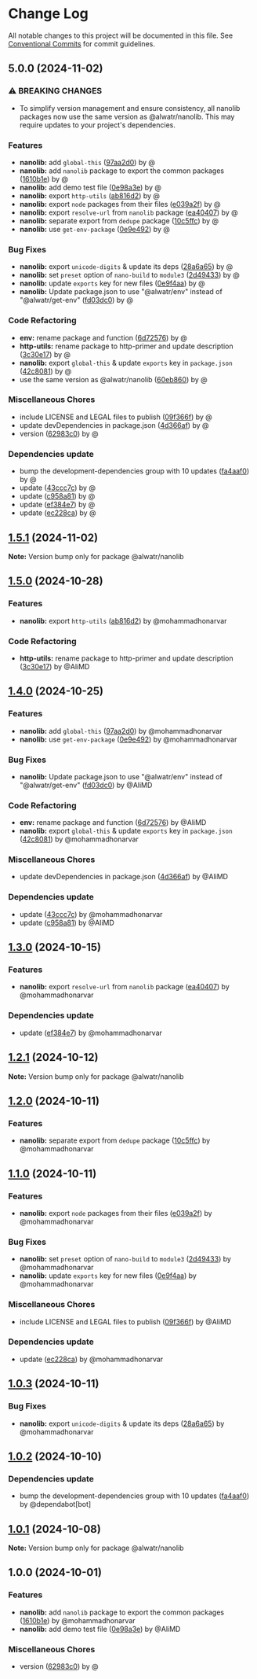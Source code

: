 # Change Log

All notable changes to this project will be documented in this file.
See [Conventional Commits](https://conventionalcommits.org) for commit guidelines.

## 5.0.0 (2024-11-02)

### ⚠ BREAKING CHANGES

* To simplify version management and ensure consistency, all nanolib packages now use the same version as @alwatr/nanolib. This may require updates to your project's dependencies.

### Features

* **nanolib:** add `global-this` ([97aa2d0](https://github.com/Alwatr/nanolib/commit/97aa2d043d7e81dddc4fb37628a9ac94b78110aa)) by @
* **nanolib:** add `nanolib` package to export the common packages ([1610b1e](https://github.com/Alwatr/nanolib/commit/1610b1eb5dd7e7f10505b35ae016889c7f4b6b24)) by @
* **nanolib:** add demo test file ([0e98a3e](https://github.com/Alwatr/nanolib/commit/0e98a3e899fb7ce172bdf879ca6c0e6a46068612)) by @
* **nanolib:** export `http-utils` ([ab816d2](https://github.com/Alwatr/nanolib/commit/ab816d20640e2999d75f03a07abf724f9818b5de)) by @
* **nanolib:** export `node` packages from their files ([e039a2f](https://github.com/Alwatr/nanolib/commit/e039a2f75e572943d5dfb1cedebe1d8fc4dfdcc6)) by @
* **nanolib:** export `resolve-url` from `nanolib` package ([ea40407](https://github.com/Alwatr/nanolib/commit/ea404076aabbc05fdf87c5da1c94f3424fb91742)) by @
* **nanolib:** separate export from `dedupe` package ([10c5ffc](https://github.com/Alwatr/nanolib/commit/10c5ffcb5fc208796410c9a99a6e41ad1992bc46)) by @
* **nanolib:** use `get-env-package` ([0e9e492](https://github.com/Alwatr/nanolib/commit/0e9e492210f2aad5d176ed0a3d268f12dd75a4bd)) by @

### Bug Fixes

* **nanolib:** export `unicode-digits` & update its deps ([28a6a65](https://github.com/Alwatr/nanolib/commit/28a6a65b2cf213ebb2db53722e28421e9a8bf752)) by @
* **nanolib:** set `preset` option of `nano-build` to `module3` ([2d49433](https://github.com/Alwatr/nanolib/commit/2d494338c98ae9ef152ac1823c4288d6cc486cf7)) by @
* **nanolib:** update `exports` key for new files ([0e9f4aa](https://github.com/Alwatr/nanolib/commit/0e9f4aa896c730afda713ea1e65e2c4ff70c4054)) by @
* **nanolib:** Update package.json to use "@alwatr/env" instead of "@alwatr/get-env" ([fd03dc0](https://github.com/Alwatr/nanolib/commit/fd03dc0d168a97758ddede62e7eb5c41c7cc2567)) by @

### Code Refactoring

* **env:** rename package and function ([6d72576](https://github.com/Alwatr/nanolib/commit/6d72576576964ba4bf3bdc5767e14d9293f941c9)) by @
* **http-utils:** rename package to http-primer and update description ([3c30e17](https://github.com/Alwatr/nanolib/commit/3c30e1768e506dcbb2c83693c7f9dd3dd157d8af)) by @
* **nanolib:** export `global-this` & update `exports` key in `package.json` ([42c8081](https://github.com/Alwatr/nanolib/commit/42c8081784cc41b28a151de7ae2e0a65b9391498)) by @
* use the same version as @alwatr/nanolib ([60eb860](https://github.com/Alwatr/nanolib/commit/60eb860a0e33dfffe2d1d95e63ce54c60876be06)) by @

### Miscellaneous Chores

* include LICENSE and LEGAL files to publish ([09f366f](https://github.com/Alwatr/nanolib/commit/09f366f680bfa9fb26acb2cd1ccbc68c5a9e9ad8)) by @
* update devDependencies in package.json ([4d366af](https://github.com/Alwatr/nanolib/commit/4d366af59509004786ba5787c7bc322afb353e02)) by @
* version ([62983c0](https://github.com/Alwatr/nanolib/commit/62983c0009e8d77e9472bcbb8ccb49b0cff60947)) by @

### Dependencies update

* bump the development-dependencies group with 10 updates ([fa4aaf0](https://github.com/Alwatr/nanolib/commit/fa4aaf04c907ecae06aa14000ce35216170c15ad)) by @
* update ([43ccc7c](https://github.com/Alwatr/nanolib/commit/43ccc7cd4e50e87fbb333b5a836bb8f4bedd462d)) by @
* update ([c958a81](https://github.com/Alwatr/nanolib/commit/c958a818ad10ba590f141f05aea1ac135d3e0fd5)) by @
* update ([ef384e7](https://github.com/Alwatr/nanolib/commit/ef384e71ca5465a52fa9531eebde7325464a54b0)) by @
* update ([ec228ca](https://github.com/Alwatr/nanolib/commit/ec228ca8887a7210cd974b279318b61ec6b2c7f6)) by @

## [1.5.1](https://github.com/Alwatr/nanolib/compare/@alwatr/nanolib@1.5.0...@alwatr/nanolib@1.5.1) (2024-11-02)

**Note:** Version bump only for package @alwatr/nanolib

## [1.5.0](https://github.com/Alwatr/nanolib/compare/@alwatr/nanolib@1.4.0...@alwatr/nanolib@1.5.0) (2024-10-28)

### Features

* **nanolib:** export `http-utils` ([ab816d2](https://github.com/Alwatr/nanolib/commit/ab816d20640e2999d75f03a07abf724f9818b5de)) by @mohammadhonarvar

### Code Refactoring

* **http-utils:** rename package to http-primer and update description ([3c30e17](https://github.com/Alwatr/nanolib/commit/3c30e1768e506dcbb2c83693c7f9dd3dd157d8af)) by @AliMD

## [1.4.0](https://github.com/Alwatr/nanolib/compare/@alwatr/nanolib@1.3.0...@alwatr/nanolib@1.4.0) (2024-10-25)

### Features

* **nanolib:** add `global-this` ([97aa2d0](https://github.com/Alwatr/nanolib/commit/97aa2d043d7e81dddc4fb37628a9ac94b78110aa)) by @mohammadhonarvar
* **nanolib:** use `get-env-package` ([0e9e492](https://github.com/Alwatr/nanolib/commit/0e9e492210f2aad5d176ed0a3d268f12dd75a4bd)) by @mohammadhonarvar

### Bug Fixes

* **nanolib:** Update package.json to use "@alwatr/env" instead of "@alwatr/get-env" ([fd03dc0](https://github.com/Alwatr/nanolib/commit/fd03dc0d168a97758ddede62e7eb5c41c7cc2567)) by @AliMD

### Code Refactoring

* **env:** rename package and function ([6d72576](https://github.com/Alwatr/nanolib/commit/6d72576576964ba4bf3bdc5767e14d9293f941c9)) by @AliMD
* **nanolib:** export `global-this` & update `exports` key in `package.json` ([42c8081](https://github.com/Alwatr/nanolib/commit/42c8081784cc41b28a151de7ae2e0a65b9391498)) by @mohammadhonarvar

### Miscellaneous Chores

* update devDependencies in package.json ([4d366af](https://github.com/Alwatr/nanolib/commit/4d366af59509004786ba5787c7bc322afb353e02)) by @AliMD

### Dependencies update

* update ([43ccc7c](https://github.com/Alwatr/nanolib/commit/43ccc7cd4e50e87fbb333b5a836bb8f4bedd462d)) by @mohammadhonarvar
* update ([c958a81](https://github.com/Alwatr/nanolib/commit/c958a818ad10ba590f141f05aea1ac135d3e0fd5)) by @AliMD

## [1.3.0](https://github.com/Alwatr/nanolib/compare/@alwatr/nanolib@1.2.1...@alwatr/nanolib@1.3.0) (2024-10-15)

### Features

- **nanolib:** export `resolve-url` from `nanolib` package ([ea40407](https://github.com/Alwatr/nanolib/commit/ea404076aabbc05fdf87c5da1c94f3424fb91742)) by @mohammadhonarvar

### Dependencies update

- update ([ef384e7](https://github.com/Alwatr/nanolib/commit/ef384e71ca5465a52fa9531eebde7325464a54b0)) by @mohammadhonarvar

## [1.2.1](https://github.com/Alwatr/nanolib/compare/@alwatr/nanolib@1.2.0...@alwatr/nanolib@1.2.1) (2024-10-12)

**Note:** Version bump only for package @alwatr/nanolib

## [1.2.0](https://github.com/Alwatr/nanolib/compare/@alwatr/nanolib@1.1.0...@alwatr/nanolib@1.2.0) (2024-10-11)

### Features

- **nanolib:** separate export from `dedupe` package ([10c5ffc](https://github.com/Alwatr/nanolib/commit/10c5ffcb5fc208796410c9a99a6e41ad1992bc46)) by @mohammadhonarvar

## [1.1.0](https://github.com/Alwatr/nanolib/compare/@alwatr/nanolib@1.0.3...@alwatr/nanolib@1.1.0) (2024-10-11)

### Features

- **nanolib:** export `node` packages from their files ([e039a2f](https://github.com/Alwatr/nanolib/commit/e039a2f75e572943d5dfb1cedebe1d8fc4dfdcc6)) by @mohammadhonarvar

### Bug Fixes

- **nanolib:** set `preset` option of `nano-build` to `module3` ([2d49433](https://github.com/Alwatr/nanolib/commit/2d494338c98ae9ef152ac1823c4288d6cc486cf7)) by @mohammadhonarvar
- **nanolib:** update `exports` key for new files ([0e9f4aa](https://github.com/Alwatr/nanolib/commit/0e9f4aa896c730afda713ea1e65e2c4ff70c4054)) by @mohammadhonarvar

### Miscellaneous Chores

- include LICENSE and LEGAL files to publish ([09f366f](https://github.com/Alwatr/nanolib/commit/09f366f680bfa9fb26acb2cd1ccbc68c5a9e9ad8)) by @AliMD

### Dependencies update

- update ([ec228ca](https://github.com/Alwatr/nanolib/commit/ec228ca8887a7210cd974b279318b61ec6b2c7f6)) by @mohammadhonarvar

## [1.0.3](https://github.com/Alwatr/nanolib/compare/@alwatr/nanolib@1.0.2...@alwatr/nanolib@1.0.3) (2024-10-11)

### Bug Fixes

- **nanolib:** export `unicode-digits` & update its deps ([28a6a65](https://github.com/Alwatr/nanolib/commit/28a6a65b2cf213ebb2db53722e28421e9a8bf752)) by @mohammadhonarvar

## [1.0.2](https://github.com/Alwatr/nanolib/compare/@alwatr/nanolib@1.0.1...@alwatr/nanolib@1.0.2) (2024-10-10)

### Dependencies update

- bump the development-dependencies group with 10 updates ([fa4aaf0](https://github.com/Alwatr/nanolib/commit/fa4aaf04c907ecae06aa14000ce35216170c15ad)) by @dependabot[bot]

## [1.0.1](https://github.com/Alwatr/nanolib/compare/@alwatr/nanolib@1.0.0...@alwatr/nanolib@1.0.1) (2024-10-08)

**Note:** Version bump only for package @alwatr/nanolib

## 1.0.0 (2024-10-01)

### Features

- **nanolib:** add `nanolib` package to export the common packages ([1610b1e](https://github.com/Alwatr/nanolib/commit/1610b1eb5dd7e7f10505b35ae016889c7f4b6b24)) by @mohammadhonarvar
- **nanolib:** add demo test file ([0e98a3e](https://github.com/Alwatr/nanolib/commit/0e98a3e899fb7ce172bdf879ca6c0e6a46068612)) by @AliMD

### Miscellaneous Chores

- version ([62983c0](https://github.com/Alwatr/nanolib/commit/62983c0009e8d77e9472bcbb8ccb49b0cff60947)) by @
